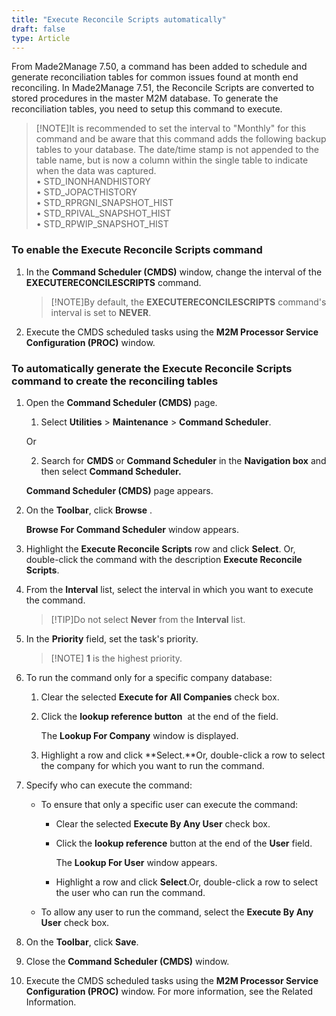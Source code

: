 ```yaml
---
title: "Execute Reconcile Scripts automatically"
draft: false
type: Article
---
```


From Made2Manage 7.50, a command has been added to schedule and generate reconciliation tables for common issues found at month end reconciling. In Made2Manage 7.51, the Reconcile Scripts are converted to stored procedures in the master M2M database. To generate the reconciliation tables, you need to setup this command to execute.

>[!NOTE]It is recommended to set the interval to "Monthly" for this command and be aware that this command adds the following backup tables to your database. The date/time stamp is not appended to the table name, but is now a column within the single table to indicate when the data was captured.  
• STD_INONHANDHISTORY  
• STD_JOPACTHISTORY  
• STD_RPRGNI_SNAPSHOT_HIST  
• STD_RPIVAL_SNAPSHOT_HIST  
• STD_RPWIP_SNAPSHOT_HIST

### To enable the Execute Reconcile Scripts command

1. In the **Command Scheduler (CMDS)** window, change the interval of the **EXECUTERECONCILESCRIPTS** command.

    >[!NOTE]By default, the **EXECUTERECONCILESCRIPTS** command's interval is set to **NEVER**.

2. Execute the CMDS scheduled tasks using the **M2M Processor Service Configuration (PROC)** window.

### To automatically generate the Execute Reconcile Scripts command to create the reconciling tables

1. Open the **Command Scheduler (CMDS)** page.

    1. Select **Utilities** > **Maintenance** > **Command Scheduler**.

    Or

    2. Search for **CMDS** or **Command Scheduler** in the **Navigation box** and then select **Command Scheduler.**

    **Command Scheduler (CMDS)** page appears.

2. On the **Toolbar**, click **Browse** .

    **Browse For Command Scheduler** window appears.

3. Highlight the **Execute Reconcile Scripts** row and click **Select**. Or, double-click the command with the description **Execute Reconcile Scripts**.

4. From the **Interval** list, select the interval in which you want to execute the command.

    >[!TIP]Do not select **Never** from the **Interval** list.

5. In the **Priority** field, set the task's priority.

    >[!NOTE] **1** is the highest priority.

6. To run the command only for a specific company database:

    1. Clear the selected **Execute for** **All Companies** check box.

    2. Click the  **lookup reference button** ​ at the end of the field.

        The **Lookup For Company** window is displayed.

    3. Highlight a row and click **Select.**Or, double-click a row to select the company for which you want to run the command.

7. Specify who can execute the command:

    - To ensure that only a specific user can execute the command:

        - Clear the selected **Execute By Any User** check box.

        - Click the  **lookup reference**  button at the end of the **User** field.

            The **Lookup For User** window appears.

        - Highlight a row and click **Select**.Or, double-click a row to select the user who can run the command.

    - To allow any user to run the command, select the **Execute By Any User** check box.

8. On the **Toolbar**, click **Save**.

9. Close the **Command Scheduler (CMDS)** window.

10. Execute the CMDS scheduled tasks using the **M2M Processor Service Configuration (PROC)** window. For more information, see the Related Information.

​